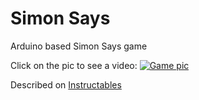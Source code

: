 # Simon Says
Arduino based Simon Says game

Click on the pic to see a video:
[![Game pic](https://lh3.googleusercontent.com/bO_g76X_CwkaCCh9YzevK23K4Fv_QA8SgY0Czzv8BAqZieiHs4SqEuxlwwAlUy4H3XxlwEPWz0T0qbMts62z8_PuT98o2MOMzde2WwKIjiBKatfN3RdvGCnCIEvFONRVLaJ8KIij3LFo8XfZmQJ3VHFuEjTJfrvkkqhQspA-86yLWTGNi4jmOm1fH1KGhUP2-_pdWed8cf0fhlAojgUcyQNEuOGsBHJy8ST4vmll4-koXcIjn91PMJQXaNXopGRCwJv3q15gInmiLrX3CkmNK_K7kKEtgAq7orNClpsk0pd7WdwlbU1lssdT67aiUwRJ0QR7Pa0mavXh-ZGAOP0Qvyz4r3OSmIivtDddSQgPFAeEqlszSqzVf_HaeJ4NFQB4cI4K-iekpXNPFH3BHfhROxWj_5yuPYvXdLDGnseEcEdGwfXX_y5VXUf6n65Oj20xMuDz0maziWbnKDjQdZFMUXpMvVnWgw5cBq7l5TCNOtVHozHFebde4-gOGi_jU1s_YxzqS4EYCsviJJEPlvT8y0SggbMX2pJAl-x3u5-lXn4fGnjakHvv7wX-6SfwmfDb-ErvrCApZZwav83hqqtBfzq6ok3APydo=w816-h610-no)](http://www.instructables.com/id/Simon-Says-Game-1/)


Described on [Instructables](http://www.instructables.com/id/Simon-Says-Game-1/)
